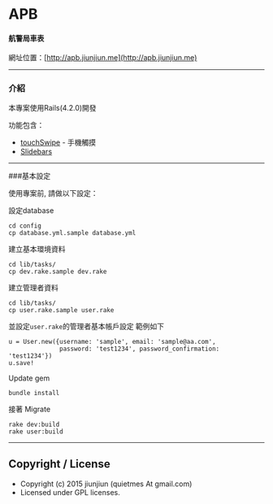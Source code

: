 # APB
#### 航警局車表
網址位置：[http://apb.jiunjiun.me](http://apb.jiunjiun.me)

---
### 介紹

本專案使用Rails(4.2.0)開發

功能包含：

* [touchSwipe](http://labs.rampinteractive.co.uk/touchSwipe/demos/) - 手機觸摸
* [Slidebars](http://plugins.adchsm.me/slidebars/)


---
###基本設定

使用專案前, 請做以下設定：

設定database

```
cd config
cp database.yml.sample database.yml
```

建立基本環境資料

```
cd lib/tasks/
cp dev.rake.sample dev.rake
```

建立管理者資料

```
cd lib/tasks/
cp user.rake.sample user.rake
```
並設定`user.rake`的管理者基本帳戶設定 範例如下

```
u = User.new({username: 'sample', email: 'sample@aa.com',
              password: 'test1234', password_confirmation: 'test1234'})
u.save!
```
Update gem

```
bundle install
```
接著 Migrate

```
rake dev:build
rake user:build
```

---


## Copyright / License
* Copyright (c) 2015 jiunjiun (quietmes At gmail.com)
* Licensed under GPL licenses.